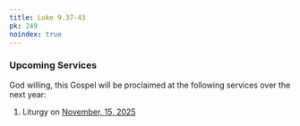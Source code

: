 ```yaml
---
title: Luke 9.37-43
pk: 249
noindex: true
---
```


### Upcoming Services

God willing, this Gospel will be proclaimed at the following services over the next year:


1. Liturgy on [November, 15, 2025](https://orthocal.info/readings/gregorian/2025/11/15/)
